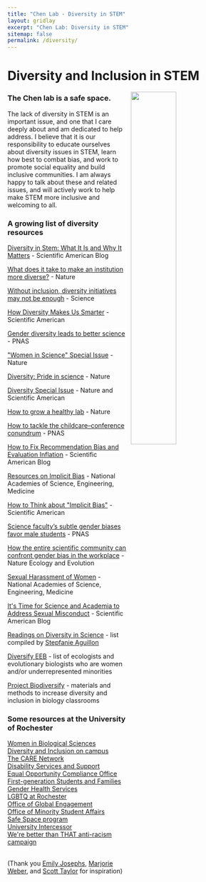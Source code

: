 ```yaml
---
title: "Chen Lab - Diversity in STEM"
layout: gridlay
excerpt: "Chen Lab: Diversity in STEM"
sitemap: false
permalink: /diversity/
---
```


# Diversity and Inclusion in STEM
<img src = "{{ site.url}}{{ site.baseurl}}/images/diversity1.png" class="img-responsive" width = "45%" style="float: right; padding-left: 10px" />

### The Chen lab is a safe space.

The lack of diversity in STEM is an important issue, and one that I care deeply about and am dedicated to help address. I believe that it is our responsibility to educate ourselves about diversity issues in STEM, learn how best to combat bias, and work to promote social equality and build inclusive communities. I am always happy to talk about these and related issues, and will actively work to help make STEM more inclusive and welcoming to all.


### A growing list of diversity resources

[Diversity in Stem: What It Is and Why It Matters](https://blogs.scientificamerican.com/voices/diversity-in-stem-what-it-is-and-why-it-matters/) - Scientific American Blog

[What does it take to make an institution more diverse?](https://www.nature.com/articles/d41586-018-05317-4) - Nature

[Without inclusion, diversity initiatives may not be enough](http://science.sciencemag.org/content/357/6356/1101/tab-pdf) - Science

[How Diversity Makes Us Smarter](https://www.scientificamerican.com/article/how-diversity-makes-us-smarter/) - Scientific American

[Gender diversity leads to better science](http://www.pnas.org/content/114/8/1740) - PNAS

["Women in Science" Special Issue](https://www.nature.com/collections/mpjvbltbgf) - Nature

[Diversity: Pride in science](https://www.nature.com/news/diversity-pride-in-science-1.15924) - Nature

[Diversity Special Issue](https://www.nature.com/news/diversity-1.15913) - Nature and Scientific American

[How to grow a healthy lab](https://www.nature.com/collections/pmlcrkkyyq/) - Nature

[How to tackle the childcare–conference conundrum](http://www.pnas.org/content/early/2018/03/01/1803153115) - PNAS

[How to Fix Recommendation Bias and Evaluation Inflation](https://blogs.scientificamerican.com/observations/how-to-fix-recommendation-bias-and-evaluation-inflation/) - Scientific American Blog

[Resources on Implicit Bias](http://sites.nationalacademies.org/pga/cwsem/PGA_161607) - 
National Academies of Science, Engineering, Medicine

[How to Think about "Implicit Bias"](https://www.scientificamerican.com/article/how-to-think-about-implicit-bias/) - Scientific American

[Science faculty’s subtle gender biases favor male students](http://www.pnas.org/content/109/41/16474.full) - PNAS

[How the entire scientific community can confront gender bias in the workplace](https://www.nature.com/articles/s41559-018-0747-4) - Nature Ecology and Evolution

[Sexual Harassment of Women](http://sites.nationalacademies.org/shstudy/index.htm) - National Academies of Science, Engineering, Medicine

[It's Time for Science and Academia to Address Sexual Misconduct](https://blogs.scientificamerican.com/voices/its-time-for-science-and-academia-to-address-sexual-misconduct/) - Scientific American Blog

[Readings on Diversity in Science](https://docs.google.com/spreadsheets/d/1pSPakvhJ7bmIA2ruakZUwp7NYKsoMiQyG6Nj0GJ41lk/edit#gid=0) - list compiled by [Stepfanie Aguillon](https://stepfanieaguillon.com/)

[Diversify EEB](https://diversifyeeb.wordpress.com/about/) - list of ecologists and evolutionary biologists who are women and/or underrepresented minorities

[Project Biodiversify](https://projectbiodiversify.org/) - materials and methods to increase diversity and inclusion in biology classrooms



### Some resources at the University of Rochester
[Women in Biological Sciences](http://www.sas.rochester.edu/bio/sites/wibs/)<br>
[Diversity and Inclusion on campus](https://www.rochester.edu/diversity/)<br>
[The CARE Network](https://www.rochester.edu/care/)<br>
[Disability Services and Support](https://www.rochester.edu/disability/)<br>
[Equal Opportunity Compliance Office](https://www.rochester.edu/eoc/)<br>
[First-generation Students and Families](https://www.rochester.edu/parents/firstgen/index.html)<br>
[Gender Health Services](https://www.urmc.rochester.edu/childrens-hospital/adolescent/gender-health-services.aspx)<br>
[LGBTQ at Rochester](https://www.rochester.edu/lgbtq/index.html)<br>
[Office of Global Engagement](http://www.rochester.edu/global/)<br>
[Office of Minority Student Affairs](https://www.rochester.edu/college/OMSA/index.html)<br>
[Safe Space program](https://www.rochester.edu/diversity/staff/safe-space/)<br>
[University Intercessor](https://www.rochester.edu/intercessor/)<br>
[We're better than THAT anti-racism campaign](https://www.rochester.edu/better-than-that/)<br>
<br>

(Thank you [Emily Josephs](https://josephslab.github.io/resources/), [Marjorie Weber](http://www.theweberlab.com/diversity-in-stem.html), and [Scott Taylor](https://www.colorado.edu/lab/taylor/diversity-stem) for inspiration)
<br>





